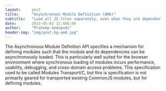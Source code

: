 ```yaml
---
layout:     post
title:      "Asynchronous Module Definition (AMD)"
subtitle:   "Load all JS files separately, even when they are dependent on each other"
date:       2015-05-03 11:400:00
author:     "Prateep Gedupudi"
header-img: "img/post-bg-amd.jpg"
---
```


<p>The Asynchronous Module Definition API specifies a mechanism for defining modules such that the module and its dependencies can be asynchronously loaded. This is particularly well suited for the browser environment where synchronous loading of modules incurs performance, usability, debugging, and cross-domain access problems. This specification used to be called Modules Transport/C, but this is specification is not primarily geared for transported existing CommonJS modules, but for defining modules.</p>
